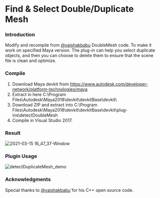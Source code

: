 # Find & Select Double/Duplicate Mesh

### Introduction
Modify and recompile from  [@vaishakbabu]( https://github.com/vaishakbabu/DoubleMesh ) DoubleMesh code. To make it work on specified Maya version.
The plug-in can help you select duplicate objects, and then you can choose to delete them to ensure that the scene file is clean and optimize.

### Compile
1. Download Maya devkit from https://www.autodesk.com/developer-network/platform-technologies/maya
2. Extract in here C:\Program Files\Autodesk\Maya2018\devkit\devkitBase\devkit\
3. Download ZIP and extract into C:\Program Files\Autodesk\Maya2018\devkit\devkitBase\devkit\plug-ins\detectDoubleMesh
4. Compile in Visual Studio 2017.

### Result
![2021-03-15 16_47_37-Window](https://user-images.githubusercontent.com/11975617/111126942-37afbd80-85ae-11eb-9ed4-feccf9ca660c.png)


### Plugin Usage
![detectDuplicateMesh_demo](https://user-images.githubusercontent.com/11975617/111123849-c91d3080-85aa-11eb-9ed8-c5b99c275cee.gif)


### Acknowledgments
Special thanks to [@vaishakbabu]( https://github.com/vaishakbabu/DoubleMesh )`for his C++ open source code.
